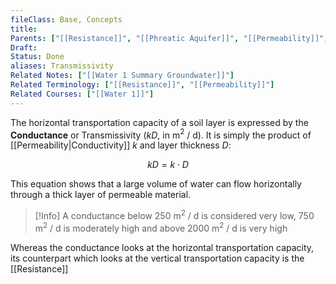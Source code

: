 ```yaml
---
fileClass: Base, Concepts
title: 
Parents: ["[[Resistance]]", "[[Phreatic Aquifer]]", "[[Permeability]]", "[[Water 1 Summary Groundwater]]", "[[Aquifer]]"]
Draft: 
Status: Done
aliases: Transmissivity
Related Notes: ["[[Water 1 Summary Groundwater]]"]
Related Terminology: ["[[Resistance]]", "[[Permeability]]"]
Related Courses: ["[[Water 1]]"]
---
```

The horizontal transportation capacity of a soil layer is expressed by the **Conductance** or Transmissivity ($kD$, in m$^2$ / d). It is simply the product of [[Permeability|Conductivity]] $k$ and layer thickness $D$: 

$$
kD = k \cdot D
$$

This equation shows that a large volume of water can flow horizontally through a thick layer of permeable material. 

>[!Info]
>A conductance below 250 m$^2$ / d is considered very low, 750 m$^2$ / d is moderately high and above 2000 m$^2$ / d is very high

Whereas the conductance looks at the horizontal transportation capacity, its counterpart which looks at the vertical transportation capacity is the [[Resistance]]